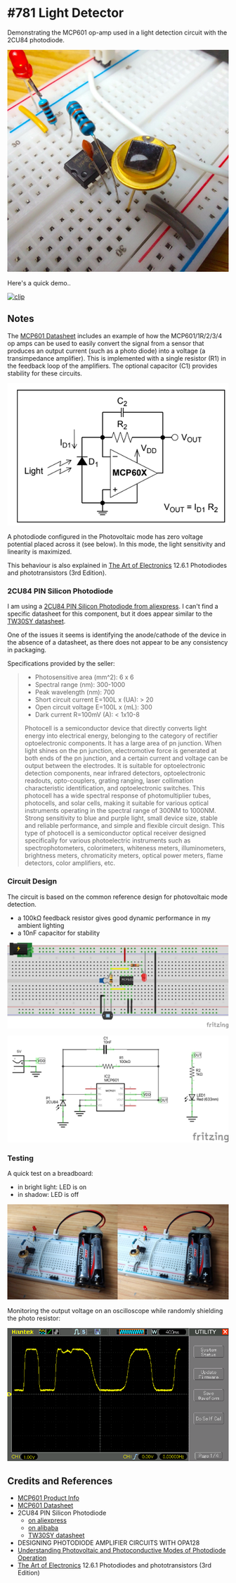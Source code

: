 # #781 Light Detector

Demonstrating the MCP601 op-amp used in a light detection circuit with the 2CU84 photodiode.

![Build](./assets/LightDetector_build.jpg?raw=true)

Here's a quick demo..

[![clip](https://img.youtube.com/vi/video_id/0.jpg)](https://www.youtube.com/watch?v=video_id)

## Notes

The [MCP601 Datasheet](https://www.futurlec.com/SFMicrochip/MCP601.shtml) includes an example
of how the MCP601/1R/2/3/4 op amps can be used to easily convert the signal from a sensor that produces an output current (such as a photo diode) into a voltage (a transimpedance amplifier). This is implemented with a single resistor (R1) in the feedback loop of the amplifiers. The optional capacitor (C1) provides stability for these circuits.

![ref-schematic](./assets/ref-schematic.png)

A photodiode configured in the Photovoltaic mode has zero voltage potential placed across it (see below). In this mode, the light sensitivity and linearity is maximized.

This behaviour is also explained in
[The Art of Electronics](../../../books/the-art-of-electronics/)
12.6.1 Photodiodes and phototransistors (3rd Edition).

### 2CU84 PIN Silicon Photodiode

I am using a
[2CU84 PIN Silicon Photodiode from aliexpress](https://www.aliexpress.com/item/1005004400771647.html).
I can't find a specific datasheet for this component, but it does appear similar to
the [TW30SY datasheet](https://docs.rs-online.com/0f29/0900766b80b4c5bd.pdf).

One of the issues it seems is identifying the anode/cathode of the device in the absence of a datasheet, as there does not appear to be any consistency in packaging.

Specifications provided by the seller:

> * Photosensitive area (mm^2): 6 x 6
> * Spectral range (nm): 300-1000
> * Peak wavelength (nm): 700
> * Short circuit current E=100L x (UA): > 20
> * Open circuit voltage E=100L x (mL): 300
> * Dark current R=100mV (A): < 1x10-8
>
> Photocell is a semiconductor device that directly converts light energy into electrical energy, belonging to the category of rectifier optoelectronic components. It has a large area of pn junction. When light shines on the pn junction, electromotive force is generated at both ends of the pn junction, and a certain current and voltage can be output between the electrodes. It is suitable for optoelectronic detection components, near infrared detectors, optoelectronic readouts, opto-couplers, grating ranging, laser collimation characteristic identification, and optoelectronic switches. This photocell has a wide spectral response of photomultiplier tubes, photocells, and solar cells, making it suitable for various optical instruments operating in the spectral range of 300NM to 1000NM. Strong sensitivity to blue and purple light, small device size, stable and reliable performance, and simple and flexible circuit design. This type of photocell is a semiconductor optical receiver designed specifically for various photoelectric instruments such as spectrophotometers, colorimeters, whiteness meters, illuminometers, brightness meters, chromaticity meters, optical power meters, flame detectors, color amplifiers, etc.

### Circuit Design

The circuit is based on the common reference design for photovoltaic mode detection.

* a 100kΩ feedback resistor gives good dynamic performance in my ambient lighting
* a 10nF capacitor for stability

![bb](./assets/LightDetector_bb.jpg?raw=true)

![schematic](./assets/LightDetector_schematic.jpg?raw=true)

### Testing

A quick test on a breadboard:

* in bright light: LED is on
* in shadow: LED is off

![LightDetector_bb_test](./assets/LightDetector_bb_test.jpg?raw=true)

Monitoring the output voltage on an oscilloscope while randomly shielding the photo resistor:

![scope-test](./assets/scope-test.gif)

## Credits and References

* [MCP601 Product Info](https://www.microchip.com/en-us/product/mcp601)
* [MCP601 Datasheet](https://www.futurlec.com/SFMicrochip/MCP601.shtml)
* 2CU84 PIN Silicon Photodiode
    * [on aliexpress](https://www.aliexpress.com/item/1005004400771647.html)
    * [on alibaba](https://www.alibaba.com/product-detail/NEW-2CU84-PIN-Photodiode-silicon-photocell_1601390909682.html)
    * [TW30SY datasheet](https://docs.rs-online.com/0f29/0900766b80b4c5bd.pdf)
* DESIGNING PHOTODIODE AMPLIFIER CIRCUITS WITH OPA128
* [Understanding Photovoltaic and Photoconductive Modes of Photodiode Operation](https://www.allaboutcircuits.com/technical-articles/understanding-photovoltaic-and-photoconductive-modes-of-photodiode-operation/)
* [The Art of Electronics](../../../books/the-art-of-electronics/) 12.6.1 Photodiodes and phototransistors (3rd Edition)
